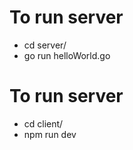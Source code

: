 # To run server
  - cd server/
  - go run helloWorld.go

# To run server
  - cd client/
  - npm run dev
